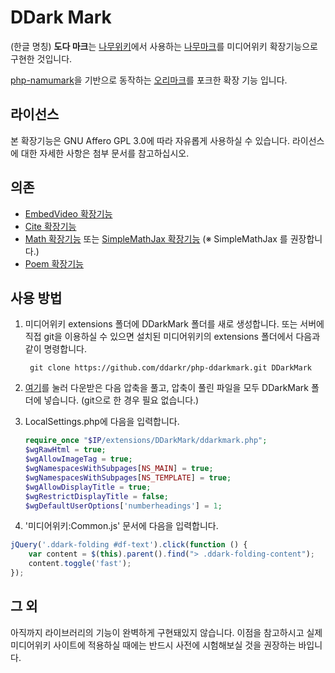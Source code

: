
# DDark Mark
(한글 명칭) **도다 마크**는 [나무위키](https://namu.wiki)에서 사용하는 [나무마크](https://namu.wiki/w/%EB%82%98%EB%AC%B4%EC%9C%84%ED%82%A4:%ED%8E%B8%EC%A7%91%20%EB%8F%84%EC%9B%80%EB%A7%90)를 미디어위키 확장기능으로 구현한 것입니다.

[php-namumark](https://github.com/koreapyj/php-namumark)을 기반으로 동작하는 [오리마크](https://github.com/Oriwiki/php-namumark-mediawiki)를 포크한 확장 기능 입니다.

## 라이선스
본 확장기능은 GNU Affero GPL 3.0에 따라 자유롭게 사용하실 수 있습니다. 라이선스에 대한 자세한 사항은 첨부 문서를 참고하십시오.

## 의존
* [EmbedVideo 확장기능](https://www.mediawiki.org/wiki/Extension:EmbedVideo)
* [Cite 확장기능](https://www.mediawiki.org/wiki/Extension:Cite)
* [Math 확장기능](https://www.mediawiki.org/wiki/Extension:Math) 또는 [SimpleMathJax 확장기능](https://www.mediawiki.org/wiki/Extension:SimpleMathJax) (※ SimpleMathJax 를 권장합니다.)
* [Poem 확장기능](https://www.mediawiki.org/wiki/Extension:Poem)

## 사용 방법
1. 미디어위키 extensions 폴더에 DDarkMark 폴더를 새로 생성합니다. 또는 서버에 직접 git을 이용하실 수 있으면 설치된 미디어위키의 extensions 폴더에서 다음과 같이 명령합니다.

		git clone https://github.com/ddarkr/php-ddarkmark.git DDarkMark

2. [여기](https://github.com/ddarkr/php-ddarkmark/archive/master.zip)를 눌러 다운받은 다음 압축을 풀고, 압축이 풀린 파일을 모두 DDarkMark 폴더에 넣습니다. (git으로 한 경우 필요 없습니다.)
3. LocalSettings.php에 다음을 입력합니다.

    ```php
	require_once "$IP/extensions/DDarkMark/ddarkmark.php";
	$wgRawHtml = true;
	$wgAllowImageTag = true;
	$wgNamespacesWithSubpages[NS_MAIN] = true;
	$wgNamespacesWithSubpages[NS_TEMPLATE] = true;
	$wgAllowDisplayTitle = true;
	$wgRestrictDisplayTitle = false;
	$wgDefaultUserOptions['numberheadings'] = 1;
    ```
4. '미디어위키:Common.js' 문서에 다음을 입력합니다.
```javascript
jQuery('.ddark-folding #df-text').click(function () {  
    var content = $(this).parent().find("> .ddark-folding-content");
    content.toggle('fast');
});
```

## 그 외
아직까지 라이브러리의 기능이 완벽하게 구현돼있지 않습니다. 이점을 참고하시고 실제 미디어위키 사이트에 적용하실 때에는 반드시 사전에 시험해보실 것을 권장하는 바입니다.

